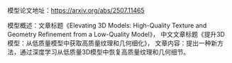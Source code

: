 模型论文地址：https://arxiv.org/abs/2507.11465

模型概述：文章标题《Elevating 3D Models: High-Quality Texture and Geometry Refinement from a Low-Quality Model》，
中文文章标题《提升3D模型：从低质量模型中获取高质量纹理和几何细化》，
文章内容：提出一种新方法，通过深度学习从低质量3D模型中恢复高质量纹理和几何细节。
